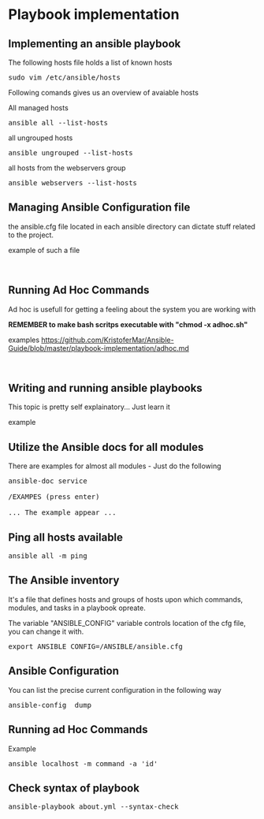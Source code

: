 # Playbook implementation

## Implementing an ansible playbook
The following hosts file holds a list of known hosts
<pre>
sudo vim /etc/ansible/hosts
</pre>

Following comands gives us an overview of avaiable hosts 

All managed hosts
<pre>
ansible all --list-hosts
</pre>

all ungrouped hosts
<pre>
ansible ungrouped --list-hosts
</pre>

all hosts from the webservers group
<pre>
ansible webservers --list-hosts
</pre>


## Managing Ansible Configuration file
the ansible.cfg file located in each ansible directory can dictate stuff related to the project.

example of such a file

<br>

## Running Ad Hoc Commands
Ad hoc is usefull for getting a feeling about the system you are working with

<b>REMEMBER to make bash scritps executable with "chmod -x adhoc.sh"</b>

examples
https://github.com/KristoferMar/Ansible-Guide/blob/master/playbook-implementation/adhoc.md

<br>

## Writing and running ansible playbooks
This topic is pretty self explainatory... Just learn it

example




## Utilize the Ansible docs for all modules
There are examples for almost all modules - Just do the following
<pre>
ansible-doc service

/EXAMPES (press enter)

... The example appear ...
</pre> 


## Ping all hosts available
<pre>
ansible all -m ping
</pre>


## The Ansible inventory
It's a file that defines hosts and groups of hosts upon which commands, modules, and tasks in a playbook opreate. 

The variable "ANSIBLE_CONFIG" variable controls location of the cfg file, you can change it with.
<pre>
export ANSIBLE_CONFIG=/ANSIBLE/ansible.cfg
</pre>

## Ansible Configuration
You can list the precise current configuration in the following way
<pre>
ansible-config  dump
</pre>

## Running ad Hoc Commands
Example
<pre>
ansible localhost -m command -a 'id'
</pre>

## Check syntax of playbook
<pre>
ansible-playbook about.yml --syntax-check
</pre>
